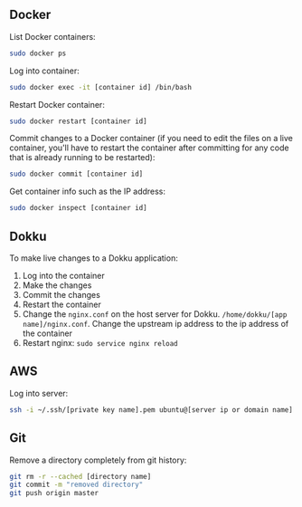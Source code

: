 ## Docker

List Docker containers:

```bash
sudo docker ps
```

Log into container:

```bash
sudo docker exec -it [container id] /bin/bash
```

Restart Docker container:

```bash
sudo docker restart [container id]
```

Commit changes to a Docker container (if you need to edit the files on a live container, you'll have to restart the container after committing for any code that is already running to be restarted):

```bash
sudo docker commit [container id]
```

Get container info such as the IP address:

```bash
sudo docker inspect [container id]
```

## Dokku

To make live changes to a Dokku application:

1. Log into the container
2. Make the changes
3. Commit the changes
4. Restart the container
5. Change the `nginx.conf` on the host server for Dokku. `/home/dokku/[app name]/nginx.conf`. Change the upstream ip address to the ip address of the container
6. Restart nginx: `sudo service nginx reload`

## AWS

Log into server:

```bash
ssh -i ~/.ssh/[private key name].pem ubuntu@[server ip or domain name]
```

## Git

Remove a directory completely from git history:

``` bash
git rm -r --cached [directory name]
git commit -m "removed directory"
git push origin master
```
